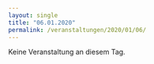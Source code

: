 ```yaml
---
layout: single
title: "06.01.2020"
permalink: /veranstaltungen/2020/01/06/
---
```


Keine Veranstaltung an diesem Tag.
